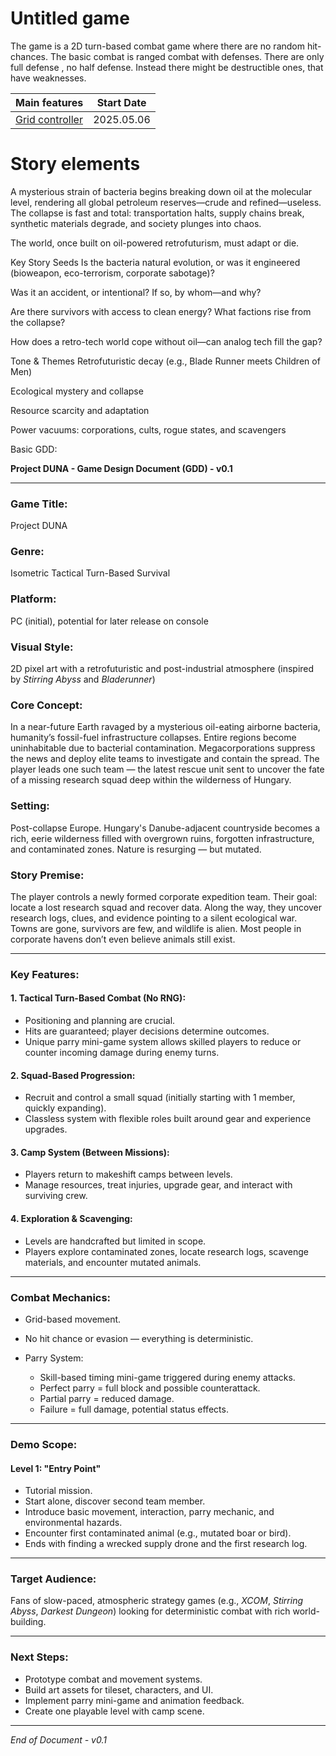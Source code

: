 # Untitled game

The game is a 2D turn-based combat game where there are no random hit-chances. The basic combat is ranged combat with defenses. There are only full defense , no half defense. Instead there might be destructible ones, that have weaknesses.

Main features | Start Date |
| - | - | 
[Grid controller](grid-controller/README.md)| 2025.05.06 

# Story elements

A mysterious strain of bacteria begins breaking down oil at the molecular level, rendering all global petroleum reserves—crude and refined—useless. The collapse is fast and total: transportation halts, supply chains break, synthetic materials degrade, and society plunges into chaos.

The world, once built on oil-powered retrofuturism, must adapt or die.

Key Story Seeds
Is the bacteria natural evolution, or was it engineered (bioweapon, eco-terrorism, corporate sabotage)?

Was it an accident, or intentional? If so, by whom—and why?

Are there survivors with access to clean energy? What factions rise from the collapse?

How does a retro-tech world cope without oil—can analog tech fill the gap?

Tone & Themes
Retrofuturistic decay (e.g., Blade Runner meets Children of Men)

Ecological mystery and collapse

Resource scarcity and adaptation

Power vacuums: corporations, cults, rogue states, and scavengers


Basic GDD:

**Project DUNA - Game Design Document (GDD) - v0.1**

---

### **Game Title:**

Project DUNA

### **Genre:**

Isometric Tactical Turn-Based Survival

### **Platform:**

PC (initial), potential for later release on console

### **Visual Style:**

2D pixel art with a retrofuturistic and post-industrial atmosphere (inspired by *Stirring Abyss* and *Bladerunner*)

### **Core Concept:**

In a near-future Earth ravaged by a mysterious oil-eating airborne bacteria, humanity’s fossil-fuel infrastructure collapses. Entire regions become uninhabitable due to bacterial contamination. Megacorporations suppress the news and deploy elite teams to investigate and contain the spread. The player leads one such team — the latest rescue unit sent to uncover the fate of a missing research squad deep within the wilderness of Hungary.

### **Setting:**

Post-collapse Europe. Hungary's Danube-adjacent countryside becomes a rich, eerie wilderness filled with overgrown ruins, forgotten infrastructure, and contaminated zones. Nature is resurging — but mutated.

### **Story Premise:**

The player controls a newly formed corporate expedition team. Their goal: locate a lost research squad and recover data. Along the way, they uncover research logs, clues, and evidence pointing to a silent ecological war. Towns are gone, survivors are few, and wildlife is alien. Most people in corporate havens don’t even believe animals still exist.

---

### **Key Features:**

#### 1. **Tactical Turn-Based Combat (No RNG):**

* Positioning and planning are crucial.
* Hits are guaranteed; player decisions determine outcomes.
* Unique parry mini-game system allows skilled players to reduce or counter incoming damage during enemy turns.

#### 2. **Squad-Based Progression:**

* Recruit and control a small squad (initially starting with 1 member, quickly expanding).
* Classless system with flexible roles built around gear and experience upgrades.

#### 3. **Camp System (Between Missions):**

* Players return to makeshift camps between levels.
* Manage resources, treat injuries, upgrade gear, and interact with surviving crew.

#### 4. **Exploration & Scavenging:**

* Levels are handcrafted but limited in scope.
* Players explore contaminated zones, locate research logs, scavenge materials, and encounter mutated animals.

---

### **Combat Mechanics:**

* Grid-based movement.
* No hit chance or evasion — everything is deterministic.
* Parry System:

  * Skill-based timing mini-game triggered during enemy attacks.
  * Perfect parry = full block and possible counterattack.
  * Partial parry = reduced damage.
  * Failure = full damage, potential status effects.

---

### **Demo Scope:**

#### **Level 1: "Entry Point"**

* Tutorial mission.
* Start alone, discover second team member.
* Introduce basic movement, interaction, parry mechanic, and environmental hazards.
* Encounter first contaminated animal (e.g., mutated boar or bird).
* Ends with finding a wrecked supply drone and the first research log.

---

### **Target Audience:**

Fans of slow-paced, atmospheric strategy games (e.g., *XCOM*, *Stirring Abyss*, *Darkest Dungeon*) looking for deterministic combat with rich world-building.

---

### **Next Steps:**

* Prototype combat and movement systems.
* Build art assets for tileset, characters, and UI.
* Implement parry mini-game and animation feedback.
* Create one playable level with camp scene.

---

*End of Document - v0.1*

